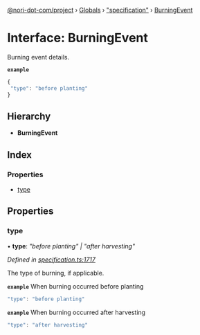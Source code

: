 [@nori-dot-com/project](../README.md) › [Globals](../globals.md) › ["specification"](../modules/_specification_.md) › [BurningEvent](_specification_.burningevent.md)

# Interface: BurningEvent

Burning event details.

**`example`** 

```js
{
 "type": "before planting"
}
```

## Hierarchy

* **BurningEvent**

## Index

### Properties

* [type](_specification_.burningevent.md#type)

## Properties

###  type

• **type**: *"before planting" | "after harvesting"*

*Defined in [specification.ts:1717](https://github.com/nori-dot-eco/nori-dot-com/blob/6c136ab/packages/project/src/specification.ts#L1717)*

The type of burning, if applicable.

**`example`** <caption>When burning occurred before planting</caption>

```js
"type": "before planting"
```

**`example`** <caption>When burning occurred after harvesting</caption>

```js
"type": "after harvesting"
```
